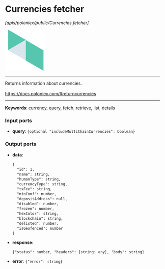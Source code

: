 # Currencies fetcher

_[apis/poloniex/public/Currencies fetcher]_

![icon](</assets/icons/33d6ca66-d216-4c2b-b2ae-87685c291a6f.png>)

---

Returns information about currencies.<br>
<br>
https://docs.poloniex.com/#returncurrencies<br>

---

__Keywords__: currency, query, fetch, retrieve, list, details

### Input ports

* __query__: ` {optional "includeMultiChainCurrencies": boolean} `

### Output ports

* __data__: 
    ```
    {
      "id": 1,
      "name": string,
      "humanType": string,
      "currencyType": string,
      "txFee": string,
      "minConf": number,
      "depositAddress": null,
      "disabled": number,
      "frozen": number,
      "hexColor": string,
      "blockchain": string,
      "delisted": number,
      "isGeofenced": number
    }
    ```


* __response__: 
    ```
    {"status": number, "headers": {string: any}, "body": string}
    ```


* __error__: ` {"error": string} `

